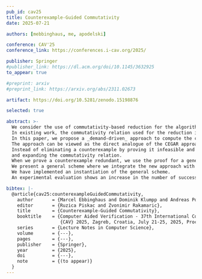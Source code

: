 ```yaml
---
pub_id: cav25
title: Counterexample-Guided Commutativity
date: 2025-07-21

authors: [mebbinghaus, me, apodelski]

conference: CAV'25
conference_link: https://conferences.i-cav.org/2025/

publisher: Springer
#publisher_link: https://dl.acm.org/doi/10.1145/3632925
to_appear: true

#preprint: arxiv
#preprint_link: https://arxiv.org/abs/2311.02673

artifact: https://doi.org/10.5281/zenodo.15198876

selected: true

abstract: >-
  We consider the use of commutativity-based reduction for the algorithmic verification of concurrent programs.
  In existing work, the commutativity relation used for the reduction is mostly fixed statically.
  In this paper, we propose a _demand-driven_ approach to compute the commutativity relation.
  The approach can be viewed as the direct analogue of the CEGAR approach which uses counterexamples to guide the incremental refinement of the abstraction.
  Instead of eliminating a counterexample by proving it infeasible and refining the abstraction, we can eliminate a counterexample by proving it _redundant_
  and expanding the commutativity relation.
  When we prove a counterexample redundant, we use the proof for a generalization step which allows us to eliminate not just a single counterexample, but a whole infinite set.
  We present a general scheme where we integrate the new approach with the CEGAR approach.
  We have implemented an instantiation of the general scheme.
  An experimental evaluation shows an increase in the number of successfully verified programs by 15% on a challenging benchmark set.

bibtex: |-
  @article{cav25:counterexampleGuidedCommutativity,
    author       = {Marcel Ebbinghaus and Dominik Klumpp and Andreas Podelski},
    editor       = {Ruzica Piskac and Zvonimir Rakamaric},
    title        = {Counterexample-Guided Commutativity},
    booktitle    = {Computer Aided Verification - 37th International Conference,
                    {CAV} 2025, Zagreb, Croatia, July 21-25, 2025, Proceedings},
    series       = {Lecture Notes in Computer Science},
    volume       = {---},
    pages        = {---},
    publisher    = {Springer},
    year         = {2025},
    doi          = {---},
    note         = {(to appear)}
  }
---
```

